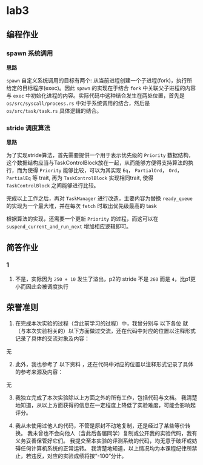 # lab3

## 编程作业

### spawn 系统调用

**思路**

`spawn` 自定义系统调用的目标有两个: 从当前进程创建一个子进程(fork)，执行所给定的目标程序(exec)。因此 `spawn` 的实现在于结合 `fork` 中关联父子进程的内容与 `exec` 中初始化进程的内容。实际代码中这种结合发生在两处位置，首先是 `os/src/syscall/process.rs` 中对于系统调用的结合，然后是 `os/src/task/task.rs` 具体逻辑的结合。

### stride 调度算法

**思路**

为了实现stride算法，首先需要提供一个用于表示优先级的 `Priority` 数据结构，这个数据结构应当与TaskControlBlock放在一起，从而能够方便得支持算法的执行，而为使得 `Priority` 能够比较，可以为其实现 `Eq`， `PartialOrd`， `Ord`， `PartialEq` 等 trait, 再为 `TaskControlBlock` 实现相同trait, 使得 `TaskControlBlock` 之间能够进行比较。

完成以上工作之后，再对 `TaskManager` 进行改造，主要内容为替换 `ready_queue` 的实现为一个最大堆，并在每次 `fetch` 时取出优先级最高的 task

根据算法的实现，还需要一个更新 `Priority` 的过程，而这可以在 `suspend_current_and_run_next` 增加相应逻辑即可。

## 简答作业

### 1

1. 不是，实际因为 `250 + 10` 发生了溢出，p2的 stride 不是 `260` 而是 `4`，比p1更小而因此会被调度执行

## 荣誉准则

1. 在完成本次实验的过程（含此前学习的过程）中，我曾分别与 以下各位 就（与本次实验相关的）以下方面做过交流，还在代码中对应的位置以注释形式记录了具体的交流对象及内容：

无

2. 此外，我也参考了 以下资料 ，还在代码中对应的位置以注释形式记录了具体的参考来源及内容：

无

3. 我独立完成了本次实验除以上方面之外的所有工作，包括代码与文档。 我清楚地知道，从以上方面获得的信息在一定程度上降低了实验难度，可能会影响起评分。

4. 我从未使用过他人的代码，不管是原封不动地复制，还是经过了某些等价转换。 我未曾也不会向他人（含此后各届同学）复制或公开我的实验代码，我有义务妥善保管好它们。 我提交至本实验的评测系统的代码，均无意于破坏或妨碍任何计算机系统的正常运转。 我清楚地知道，以上情况均为本课程纪律所禁止，若违反，对应的实验成绩将按“-100”分计。